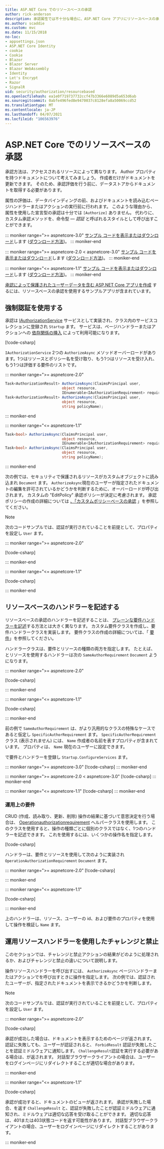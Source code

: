 ```yaml
---
title: ASP.NET Core でのリソースベースの承認
author: rick-anderson
description: 承認属性では不十分な場合に、ASP.NET Core アプリにリソースベースの承認を実装する方法について説明します。
ms.author: scaddie
ms.custom: mvc
ms.date: 11/15/2018
no-loc:
- appsettings.json
- ASP.NET Core Identity
- cookie
- Cookie
- Blazor
- Blazor Server
- Blazor WebAssembly
- Identity
- Let's Encrypt
- Razor
- SignalR
uid: security/authorization/resourcebased
ms.openlocfilehash: ea1e0f719737732ccf47b3366e6089d5a653d6ab
ms.sourcegitcommit: 0abfe496fed8e9470037c8128efa8a50069ccd52
ms.translationtype: MT
ms.contentlocale: ja-JP
ms.lasthandoff: 04/07/2021
ms.locfileid: "106563976"
---
```

# <a name="resource-based-authorization-in-aspnet-core"></a>ASP.NET Core でのリソースベースの承認

承認方法は、アクセスされるリソースによって異なります。 Author プロパティを持つドキュメントについて考えてみましょう。 作成者だけがドキュメントを更新できます。 そのため、承認評価を行う前に、データストアからドキュメントを取得する必要があります。

属性の評価は、データバインディングの前、およびドキュメントを読み込むページハンドラーまたはアクションの実行前に行われます。 このような理由から、属性を使用した宣言型の承認は十分では `[Authorize]` ありません。 代わりに、カスタム承認メソッドを、命令型 &mdash; *認証* と呼ばれるスタイルとして呼び出すことができます。

::: moniker range=">= aspnetcore-3.0"
[サンプル コードを表示またはダウンロード](https://github.com/dotnet/AspNetCore.Docs/tree/main/aspnetcore/security/authorization/resourcebased/samples/3_0)します ([ダウンロード方法](xref:index#how-to-download-a-sample))。
::: moniker-end

 ::: moniker range=">= aspnetcore-2.0 < aspnetcore-3.0"
[サンプル コードを表示またはダウンロード](https://github.com/dotnet/AspNetCore.Docs/tree/main/aspnetcore/security/authorization/resourcebased/samples/2_2)します ([ダウンロード方法](xref:index#how-to-download-a-sample))。
::: moniker-end

::: moniker range="<= aspnetcore-1.1"
[サンプル コードを表示またはダウンロード](https://github.com/dotnet/AspNetCore.Docs/tree/main/aspnetcore/security/authorization/resourcebased/samples/1_1)します ([ダウンロード方法](xref:index#how-to-download-a-sample))。
::: moniker-end

[承認によって保護されたユーザーデータを含む ASP.NET Core アプリを作成](xref:security/authorization/secure-data) するには、リソースベースの承認を使用するサンプルアプリが含まれています。

## <a name="use-imperative-authorization"></a>強制認証を使用する

承認は [IAuthorizationService](/dotnet/api/microsoft.aspnetcore.authorization.iauthorizationservice) サービスとして実装され、クラス内のサービスコレクションに登録され `Startup` ます。 サービスは、ページハンドラーまたはアクションへの [依存関係の挿入](xref:fundamentals/dependency-injection) によって利用可能になります。

[!code-csharp[](resourcebased/samples/3_0/ResourceBasedAuthApp2/Controllers/DocumentController.cs?name=snippet_IAuthServiceDI&highlight=6)]

`IAuthorizationService` 2つの `AuthorizeAsync` メソッドオーバーロードがあります。1つはリソースとポリシー名を受け取り、もう1つはリソースを受け入れ、もう1つは評価する要件のリストです。

::: moniker range=">= aspnetcore-2.0"

```csharp
Task<AuthorizationResult> AuthorizeAsync(ClaimsPrincipal user,
                          object resource,
                          IEnumerable<IAuthorizationRequirement> requirements);
Task<AuthorizationResult> AuthorizeAsync(ClaimsPrincipal user,
                          object resource,
                          string policyName);
```

::: moniker-end

::: moniker range="<= aspnetcore-1.1"

```csharp
Task<bool> AuthorizeAsync(ClaimsPrincipal user,
                          object resource,
                          IEnumerable<IAuthorizationRequirement> requirements);
Task<bool> AuthorizeAsync(ClaimsPrincipal user,
                          object resource,
                          string policyName);
```

::: moniker-end

<a name="security-authorization-resource-based-imperative"></a>

次の例では、セキュリティで保護されるリソースがカスタムオブジェクトに読み込まれ `Document` ます。 `AuthorizeAsync`現在のユーザーが指定されたドキュメントの編集を許可されているかどうかを判断するために、オーバーロードが呼び出されます。 カスタムの "EditPolicy" 承認ポリシーが決定に考慮されます。 承認ポリシーの作成の詳細については [、「カスタムポリシーベースの承認](xref:security/authorization/policies) 」を参照してください。

> [!NOTE]
> 次のコードサンプルでは、認証が実行されていることを前提として、プロパティを設定し `User` ます。

::: moniker range=">= aspnetcore-2.0"

[!code-csharp[](resourcebased/samples/3_0/ResourceBasedAuthApp2/Pages/Document/Edit.cshtml.cs?name=snippet_DocumentEditHandler)]

::: moniker-end

::: moniker range="<= aspnetcore-1.1"

[!code-csharp[](resourcebased/samples/1_1/ResourceBasedAuthApp1/Controllers/DocumentController.cs?name=snippet_DocumentEditAction)]

::: moniker-end

## <a name="write-a-resource-based-handler"></a>リソースベースのハンドラーを記述する

リソースベースの承認のハンドラーを記述することは、 [プレーンな要件ハンドラーを記述](xref:security/authorization/policies#security-authorization-policies-based-authorization-handler)する方法とは大きく異なります。 カスタム要件クラスを作成し、要件ハンドラークラスを実装します。 要件クラスの作成の詳細については、「 [要件](xref:security/authorization/policies#requirements)」を参照してください。

ハンドラークラスは、要件とリソースの種類の両方を指定します。 たとえば、とリソースを使用するハンドラーは次の `SameAuthorRequirement` `Document` ようになります。

::: moniker range=">= aspnetcore-2.0"

[!code-csharp[](resourcebased/samples/3_0/ResourceBasedAuthApp2/Services/DocumentAuthorizationHandler.cs?name=snippet_HandlerAndRequirement)]

::: moniker-end

::: moniker range="<= aspnetcore-1.1"

[!code-csharp[](resourcebased/samples/1_1/ResourceBasedAuthApp1/Services/DocumentAuthorizationHandler.cs?name=snippet_HandlerAndRequirement)]

::: moniker-end

前の例で `SameAuthorRequirement` は、がより汎用的なクラスの特殊なケースであると仮定し `SpecificAuthorRequirement` ます。 `SpecificAuthorRequirement`クラス (表示されません) には、 `Name` 作成者の名前を表すプロパティが含まれています。 プロパティは、 `Name` 現在のユーザーに設定できます。

で要件とハンドラーを登録し `Startup.ConfigureServices` ます。

::: moniker range=">= aspnetcore-3.0"
[!code-csharp[](resourcebased/samples/3_0/ResourceBasedAuthApp2/Startup.cs?name=snippet_ConfigureServicesSample&highlight=4-8,10)]
::: moniker-end

 ::: moniker range=">= aspnetcore-2.0 < aspnetcore-3.0"
[!code-csharp[](resourcebased/samples/2_2/ResourceBasedAuthApp2/Startup.cs?name=snippet_ConfigureServicesSample&highlight=3-7,9)]
::: moniker-end

::: moniker range="<= aspnetcore-1.1"
[!code-csharp[](resourcebased/samples/1_1/ResourceBasedAuthApp1/Startup.cs?name=snippet_ConfigureServicesSample&highlight=3-7,9)]
::: moniker-end

### <a name="operational-requirements"></a>運用上の要件

CRUD (作成、読み取り、更新、削除) 操作の結果に基づいて意思決定を行う場合は、 [Operationauthorizationrequirement](/dotnet/api/microsoft.aspnetcore.authorization.infrastructure.operationauthorizationrequirement) ヘルパークラスを使用します。 このクラスを使用すると、操作の種類ごとに個別のクラスではなく、1つのハンドラーを記述できます。 これを使用するには、いくつかの操作名を指定します。

[!code-csharp[](resourcebased/samples/3_0/ResourceBasedAuthApp2/Services/DocumentAuthorizationCrudHandler.cs?name=snippet_OperationsClass)]

ハンドラーは、要件とリソースを使用して次のように実装され `OperationAuthorizationRequirement` `Document` ます。

 ::: moniker range=">= aspnetcore-2.0"
[!code-csharp[](resourcebased/samples/3_0/ResourceBasedAuthApp2/Services/DocumentAuthorizationCrudHandler.cs?name=snippet_Handler)]

::: moniker-end

::: moniker range="<= aspnetcore-1.1"

[!code-csharp[](resourcebased/samples/1_1/ResourceBasedAuthApp1/Services/DocumentAuthorizationCrudHandler.cs?name=snippet_Handler)]

::: moniker-end

上のハンドラーは、リソース、ユーザーの id、および要件のプロパティを使用して操作を検証し `Name` ます。

## <a name="challenge-and-forbid-with-an-operational-resource-handler"></a>運用リソースハンドラーを使用したチャレンジと禁止

このセクションでは、チャレンジと禁止アクションの結果がどのように処理されるか、およびチャレンジと禁止の違いについて説明します。

操作リソースハンドラーを呼び出すには、 `AuthorizeAsync` ページハンドラーまたはアクションでを呼び出すときに操作を指定します。 次の例では、認証されたユーザーが、指定されたドキュメントを表示できるかどうかを判断します。

> [!NOTE]
> 次のコードサンプルでは、認証が実行されていることを前提として、プロパティを設定し `User` ます。

::: moniker range=">= aspnetcore-2.0"

[!code-csharp[](resourcebased/samples/3_0/ResourceBasedAuthApp2/Pages/Document/View.cshtml.cs?name=snippet_DocumentViewHandler&highlight=10-11)]

承認が成功した場合は、ドキュメントを表示するためのページが返されます。 認証に失敗しても、ユーザーが認証されると、 `ForbidResult` 認証が失敗したことを認証ミドルウェアに通知します。 `ChallengeResult`認証を実行する必要がある場合は、が返されます。 対話型ブラウザークライアントの場合は、ユーザーをログインページにリダイレクトすることが適切な場合があります。

::: moniker-end

::: moniker range="<= aspnetcore-1.1"

[!code-csharp[](resourcebased/samples/1_1/ResourceBasedAuthApp1/Controllers/DocumentController.cs?name=snippet_DocumentViewAction&highlight=11-12)]

承認が成功すると、ドキュメントのビューが返されます。 承認が失敗した場合、を返す `ChallengeResult` と、認証が失敗したことが認証ミドルウェアに通知され、ミドルウェアは適切な応答を受け取ることができます。 適切な応答は、401または403状態コードを返す可能性があります。 対話型ブラウザークライアントの場合、ユーザーをログインページにリダイレクトすることがあります。

::: moniker-end
